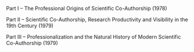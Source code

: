 Part I – The Professional Origins of Scientific Co-Authorship (1978)

Part II – Scientific Co-Authorship, Research Productivity and Visibility in the 19th Century (1979)

Part III – Professionalization and the Natural History of Modern Scientific Co-Authorship (1979)
